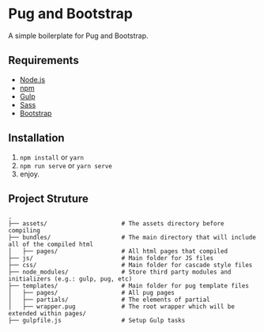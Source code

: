 # Pug and Bootstrap

A simple boilerplate for Pug and Bootstrap.

## Requirements

* [Node.js](https://nodejs.org)
* [npm](https://www.npmjs.com)
* [Gulp](http://gulpjs.com/)
* [Sass](https://sass-lang.com/)
* [Bootstrap](https://getbootstrap.com/)

## Installation

1. `npm install` or `yarn`
2. `npm run serve` or `yarn serve`
3. enjoy.

## Project Struture

```
.
├── assets/                     # The assets directory before compiling
├── bundles/                    # The main directory that will include all of the compiled html
│   ├── pages/                  # All html pages that compiled
├── js/                         # Main folder for JS files
├── css/                        # Main folder for cascade style files
├── node_modules/               # Store third party modules and initializers (e.g.: gulp, pug, etc)
├── templates/                  # Main folder for pug template files
│   ├── pages/                  # All pug pages
│   ├── partials/               # The elements of partial
│   ├── wrapper.pug             # The root wrapper which will be extended within pages/
├── gulpfile.js                 # Setup Gulp tasks
```
